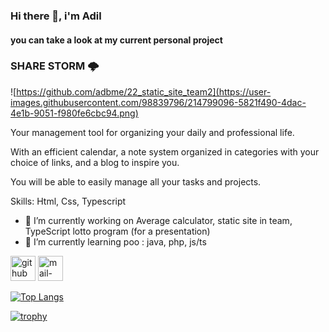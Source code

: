 ### Hi there 👋, i'm Adil
#### you can take a look at my current personal project 
### SHARE STORM 🌩 
![https://github.com/adbme/22_static_site_team2](https://user-images.githubusercontent.com/98839796/214799096-5821f490-4dac-4e1b-9051-f980fe6cbc94.png)

Your management tool for organizing your daily and professional life. 

With an efficient calendar, a note system organized in categories with your choice of links, and a blog to inspire you. 

You will be able to easily manage all your tasks and projects.


Skills: Html, Css, Typescript

- 🔭 I’m currently working on Average calculator, static site in team, TypeScript lotto program (for a presentation) 
- 🌱 I’m currently learning poo : java, php, js/ts 


[<img src='https://cdn.jsdelivr.net/npm/simple-icons@3.0.1/icons/github.svg' alt='github' height='40'>](https://github.com/adbme)  [<img src='https://cdn.jsdelivr.net/npm/simple-icons@3.0.1/icons/mail-dot-ru.svg' alt='mail-dot-ru' height='40'>](mailto:adil.bouamrioune@jobtrek.ch)  

[![Top Langs](https://github-readme-stats.vercel.app/api/top-langs/?username=adbme)](https://github.com/anuraghazra/github-readme-stats)

[![trophy](https://github-profile-trophy.vercel.app/?username=adbme)](https://github.com/ryo-ma/github-profile-trophy)
